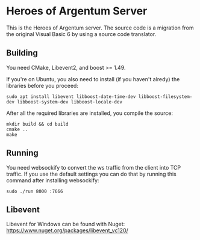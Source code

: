 # Heroes of Argentum Server

This is the Heroes of Argentum server. The source code is a migration from the original Visual Basic 6 by using a source code translator.

## Building

You need CMake, Libevent2, and boost >= 1.49.

If you're on Ubuntu, you also need to install (if you haven't alredy) the libraries before you proceed:

    sudo apt install libevent libboost-date-time-dev libboost-filesystem-dev libboost-system-dev libboost-locale-dev

After all the required libraries are installed, you compile the source:

    mkdir build && cd build
    cmake ..
    make

## Running

You need websockify to convert the ws traffic from the client into TCP traffic. If you use the default settings you can do that by running this command after installing websockify:

    sudo ./run 8000 :7666

## Libevent

Libevent for Windows can be found with Nuget: https://www.nuget.org/packages/libevent_vc120/
